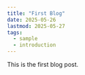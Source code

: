 ```yaml
---
title: "First Blog"
date: 2025-05-26
lastmod: 2025-05-27
tags:
  - sample
  - introduction
---
```


This is the first blog post.
